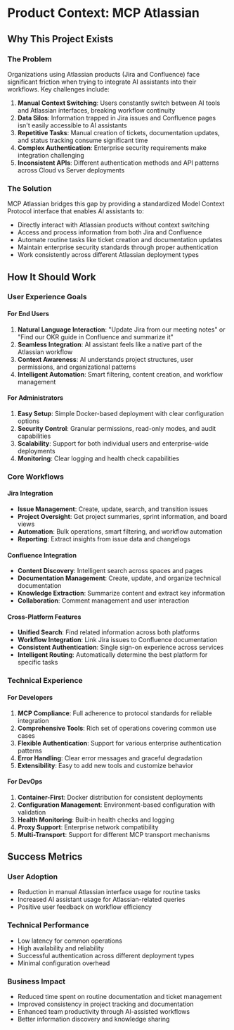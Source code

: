 # Product Context: MCP Atlassian

## Why This Project Exists

### The Problem
Organizations using Atlassian products (Jira and Confluence) face significant friction when trying to integrate AI assistants into their workflows. Key challenges include:

1. **Manual Context Switching**: Users constantly switch between AI tools and Atlassian interfaces, breaking workflow continuity
2. **Data Silos**: Information trapped in Jira issues and Confluence pages isn't easily accessible to AI assistants
3. **Repetitive Tasks**: Manual creation of tickets, documentation updates, and status tracking consume significant time
4. **Complex Authentication**: Enterprise security requirements make integration challenging
5. **Inconsistent APIs**: Different authentication methods and API patterns across Cloud vs Server deployments

### The Solution
MCP Atlassian bridges this gap by providing a standardized Model Context Protocol interface that enables AI assistants to:
- Directly interact with Atlassian products without context switching
- Access and process information from both Jira and Confluence
- Automate routine tasks like ticket creation and documentation updates
- Maintain enterprise security standards through proper authentication
- Work consistently across different Atlassian deployment types

## How It Should Work

### User Experience Goals

#### For End Users
1. **Natural Language Interaction**: "Update Jira from our meeting notes" or "Find our OKR guide in Confluence and summarize it"
2. **Seamless Integration**: AI assistant feels like a native part of the Atlassian workflow
3. **Context Awareness**: AI understands project structures, user permissions, and organizational patterns
4. **Intelligent Automation**: Smart filtering, content creation, and workflow management

#### For Administrators
1. **Easy Setup**: Simple Docker-based deployment with clear configuration options
2. **Security Control**: Granular permissions, read-only modes, and audit capabilities
3. **Scalability**: Support for both individual users and enterprise-wide deployments
4. **Monitoring**: Clear logging and health check capabilities

### Core Workflows

#### Jira Integration
- **Issue Management**: Create, update, search, and transition issues
- **Project Oversight**: Get project summaries, sprint information, and board views
- **Automation**: Bulk operations, smart filtering, and workflow automation
- **Reporting**: Extract insights from issue data and changelogs

#### Confluence Integration
- **Content Discovery**: Intelligent search across spaces and pages
- **Documentation Management**: Create, update, and organize technical documentation
- **Knowledge Extraction**: Summarize content and extract key information
- **Collaboration**: Comment management and user interaction

#### Cross-Platform Features
- **Unified Search**: Find related information across both platforms
- **Workflow Integration**: Link Jira issues to Confluence documentation
- **Consistent Authentication**: Single sign-on experience across services
- **Intelligent Routing**: Automatically determine the best platform for specific tasks

### Technical Experience

#### For Developers
1. **MCP Compliance**: Full adherence to protocol standards for reliable integration
2. **Comprehensive Tools**: Rich set of operations covering common use cases
3. **Flexible Authentication**: Support for various enterprise authentication patterns
4. **Error Handling**: Clear error messages and graceful degradation
5. **Extensibility**: Easy to add new tools and customize behavior

#### For DevOps
1. **Container-First**: Docker distribution for consistent deployments
2. **Configuration Management**: Environment-based configuration with validation
3. **Health Monitoring**: Built-in health checks and logging
4. **Proxy Support**: Enterprise network compatibility
5. **Multi-Transport**: Support for different MCP transport mechanisms

## Success Metrics

### User Adoption
- Reduction in manual Atlassian interface usage for routine tasks
- Increased AI assistant usage for Atlassian-related queries
- Positive user feedback on workflow efficiency

### Technical Performance
- Low latency for common operations
- High availability and reliability
- Successful authentication across different deployment types
- Minimal configuration overhead

### Business Impact
- Reduced time spent on routine documentation and ticket management
- Improved consistency in project tracking and documentation
- Enhanced team productivity through AI-assisted workflows
- Better information discovery and knowledge sharing
